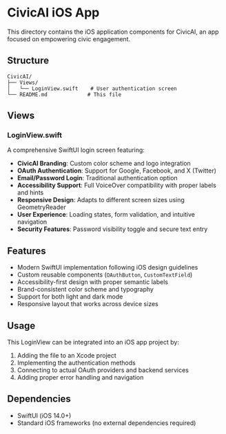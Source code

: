 # CivicAI iOS App

This directory contains the iOS application components for CivicAI, an app focused on empowering civic engagement.

## Structure

```
CivicAI/
├── Views/
│   └── LoginView.swift    # User authentication screen
└── README.md             # This file
```

## Views

### LoginView.swift

A comprehensive SwiftUI login screen featuring:

- **CivicAI Branding**: Custom color scheme and logo integration
- **OAuth Authentication**: Support for Google, Facebook, and X (Twitter)
- **Email/Password Login**: Traditional authentication option
- **Accessibility Support**: Full VoiceOver compatibility with proper labels and hints
- **Responsive Design**: Adapts to different screen sizes using GeometryReader
- **User Experience**: Loading states, form validation, and intuitive navigation
- **Security Features**: Password visibility toggle and secure text entry

## Features

- Modern SwiftUI implementation following iOS design guidelines
- Custom reusable components (`OAuthButton`, `CustomTextField`)
- Accessibility-first design with proper semantic labels
- Brand-consistent color scheme and typography
- Support for both light and dark mode
- Responsive layout that works across device sizes

## Usage

This LoginView can be integrated into an iOS app project by:

1. Adding the file to an Xcode project
2. Implementing the authentication methods
3. Connecting to actual OAuth providers and backend services
4. Adding proper error handling and navigation

## Dependencies

- SwiftUI (iOS 14.0+)
- Standard iOS frameworks (no external dependencies required)